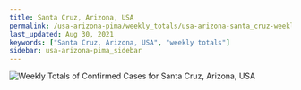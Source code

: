 ```yaml
---
title: Santa Cruz, Arizona, USA
permalink: /usa-arizona-pima/weekly_totals/usa-arizona-santa_cruz-weekly_totals.html
last_updated: Aug 30, 2021
keywords: ["Santa Cruz, Arizona, USA", "weekly totals"]
sidebar: usa-arizona-pima_sidebar
---
```


![Weekly Totals of Confirmed Cases for Santa Cruz, Arizona, USA](/covid_tracker/images/graphs/usa-arizona-santa_cruz-weekly_totals_graph.png)
